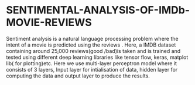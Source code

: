 # SENTIMENTAL-ANALYSIS-OF-IMDb-MOVIE-REVIEWS
Sentiment analysis is a natural language processing problem where the intent of a movie is predicted using the reviews . Here, a IMDB dataset containing around 25,000 reviews(good /bad)is taken and is trained and tested using different deep learning libraries like tensor flow, keras, matplot lib( for plotting)etc. Here we use multi-layer perceptron model where it consists of 3 layers, Input layer for intialisation of data, hidden layer for computing the data and output layer to produce the results.
